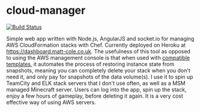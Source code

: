 # cloud-manager
[![Build Status](https://travis-ci.org/mattwcole/cloud-manager.svg?branch=master)](https://travis-ci.org/mattwcole/cloud-manager)

Simple web app written with Node.js, AngularJS and socket.io for managing AWS CloudFormation stacks with Chef. Currently deployed on Heroku at https://dashboard.matt-cole.co.uk. The usefulness of this tool as opposed to using the AWS management console is that when used with [compatible templates](https://github.com/mattwcole/cfn-templates), it automates the process of restoring instance state from snapshots, meaning you can completely delete your stack when you don't need it, and only pay for snapshots of the data volume(s). I use it to spin up TeamCity and ELK stack servers that I don't use often, as well as a MSM managed Minecraft server. Users can log into the app, spin up the stack, enjoy a few hours of gameplay, before deleting it again. It is a very cost effective way of using AWS servers.
